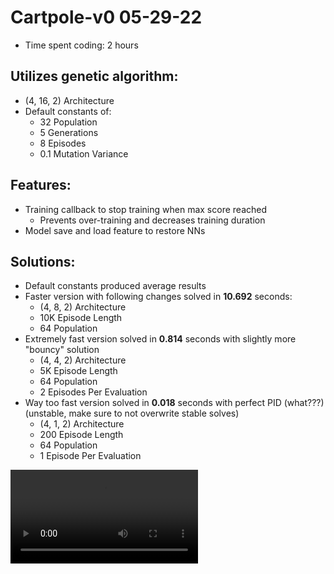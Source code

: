 # Cartpole-v0 05-29-22
- Time spent coding: 2 hours

## Utilizes genetic algorithm:
- (4, 16, 2) Architecture
- Default constants of:
    - 32 Population
    - 5 Generations
    - 8 Episodes
    - 0.1 Mutation Variance

## Features:
- Training callback to stop training when max score reached
    - Prevents over-training and decreases training duration
- Model save and load feature to restore NNs

## Solutions:
- Default constants produced average results
- Faster version with following changes solved in **10.692** seconds:
    - (4, 8, 2) Architecture
    - 10K Episode Length
    - 64 Population
- Extremely fast version solved in **0.814** seconds with slightly more "bouncy" solution
    - (4, 4, 2) Architecture
    - 5K Episode Length
    - 64 Population
    - 2 Episodes Per Evaluation
- Way too fast version solved in **0.018** seconds with perfect PID (what???) (unstable, make sure to not overwrite stable solves)
    - (4, 1, 2) Architecture
    - 200 Episode Length
    - 64 Population
    - 1 Episode Per Evaluation

![Solve Video](solve.mp4)